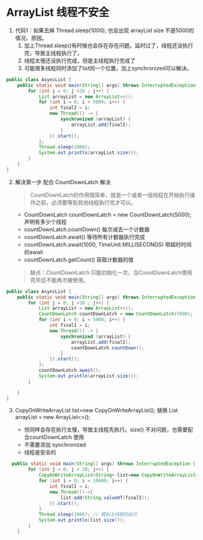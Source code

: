 # ArrayList 线程不安全
1. 代码1：如果去掉 Thread.sleep(1000); 也会出现 arrayList size 不是5000的情况。原因。
    1. 加上Thread.sleep()有时候也会存在存在问题。延时过了，线程还没执行完，导致主线程执行了。
    2. 线程太慢还没执行完成，但是主线程执行完成了 
    3. 可能很多线程同时添加了list同一个位置，加上synchronized可以解决。
```java
public class AsyncList {
    public static void main(String[] args) throws InterruptedException {
        for (int j = 0; j <20 ; j++) {
            List arrayList = new ArrayList<>();
            for (int i = 0; i < 5000; i++) {
                int finalI = i;
                new Thread(() -> {
                    synchronized (arrayList) {
                        arrayList.add(finalI);
                    }
                }).start();
            };
            Thread.sleep(1000);
            System.out.println(arrayList.size());
        }
    }
}
```
2. 解决第一步 配合 CountDownLatch 解决
    > CountDownLatch的作用很简单，就是一个或者一组线程在开始执行操作之前，必须要等到其他线程执行完才可以。
    *  CountDownLatch countDownLatch = new CountDownLatch(5000); 声明有多少个线程
    * countDownLatch.countDown() 每次减去一个计数器
    * countDownLatch.await() 等待所有计数器执行完成
    * countDownLatch.await(1000, TimeUnit.MILLISECONDS) 带超时时间的await
    * countDownLatch.getCount() 获取计数器的值
    > 缺点：CountDownLatch 只能初始化一次，当CountDownLatch使用完毕后不能再次被使用。
``` java
public class AsyncList {
    public static void main(String[] args) throws InterruptedException {
        for (int j = 0; j <20 ; j++) {
            List arrayList = new ArrayList<>();
            CountDownLatch countDownLatch = new CountDownLatch(5000);
            for (int i = 0; i < 5000; i++) {
                int finalI = i;
                new Thread(() -> {
                    synchronized (arrayList) {
                        arrayList.add(finalI);
                        countDownLatch.countDown();
                    }
                }).start();
            };
            countDownLatch.await();
            System.out.println(arrayList.size());
        }

    }
}
```
3. CopyOnWriteArrayList<String> list=new CopyOnWriteArrayList<String>(); 替换 List arrayList = new ArrayList<>();
    * 但同样会存在执行太慢，导致主线程先执行。size() 不对问题，也需要配合countDownLatch 使用 
    * 不需要添加 synchronized 
    * 线程是安全的
``` java 
  public static void main(String[] args) throws InterruptedException {
        for (int j = 0; j < 20; j++) {
            CopyOnWriteArrayList<String> list=new CopyOnWriteArrayList<String>();
            for (int i = 0; i < 10000; i++) {
                int finalI = i;
                new Thread(()->{
                    list.add(String.valueOf(finalI));
                }).start();
            }
            Thread.sleep(1000); // 模拟主线程后执行
            System.out.println(list.size());
        }
    }
```